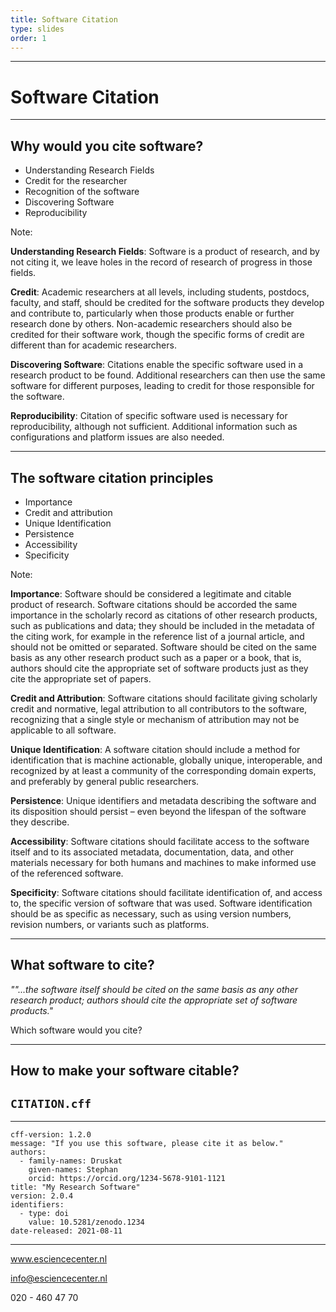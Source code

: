 ```yaml
---
title: Software Citation
type: slides
order: 1
---
```


---

<!-- .slide: data-state="title" -->

# Software Citation

---

<!-- .slide: data-state="standard" -->

## Why would you cite software?
- Understanding Research Fields
- Credit for the researcher
- Recognition of the software
- Discovering Software
- Reproducibility


Note:

**Understanding Research Fields**: Software is a product of research, and by not citing it, we leave holes in the record of research of progress in those fields.

**Credit**: Academic researchers at all levels, including students, postdocs, faculty, and staff, should be credited for the software products they develop and contribute to, particularly when those products enable or further research done by others. Non-academic researchers should also be credited for their software work, though the specific forms of credit are different than for academic researchers.

**Discovering Software**: Citations enable the specific software used in a research product to be found. Additional researchers can then use the same software for different purposes, leading to credit for those responsible for the software.

**Reproducibility**: Citation of specific software used is necessary for reproducibility, although not sufficient. Additional information such as configurations and platform issues are also needed.

---

<!-- .slide: data-state="standard" -->
## The software citation principles

- Importance
- Credit and attribution
- Unique Identification
- Persistence
- Accessibility
- Specificity



Note:

**Importance**: Software should be considered a legitimate and citable product of research. Software citations should be accorded the same importance in the scholarly record as citations of other research products, such as publications and data; they should be included in the metadata of the citing work, for example in the reference list of a journal article, and should not be omitted or separated. Software should be cited on the same basis as any other research product such as a paper or a book, that is, authors should cite the appropriate set of software products just as they cite the appropriate set of papers.

**Credit and Attribution**: Software citations should facilitate giving scholarly credit and normative, legal attribution to all contributors to the software, recognizing that a single style or mechanism of attribution may not be applicable to all software.

**Unique Identification**: A software citation should include a method for identification that is machine actionable, globally unique, interoperable, and recognized by at least a community of the corresponding domain experts, and preferably by general public researchers.

**Persistence**: Unique identifiers and metadata describing the software and its disposition should persist – even beyond the lifespan of the software they describe.

**Accessibility**: Software citations should facilitate access to the software itself and to its associated metadata, documentation, data, and other materials necessary for both humans and machines to make informed use of the referenced software.

**Specificity**: Software citations should facilitate identification of, and access to, the specific version of software that was used. Software identification should be as specific as necessary, such as using version numbers, revision numbers, or variants such as platforms.

---

<!-- .slide: data-state="standard" -->
## What software to cite?

*""...the software itself should be cited on the same basis as any other research product; authors should cite the appropriate set of software products."*

Which software would you cite?

---

<!-- .slide: data-state="standard" -->
## How to make your software citable?
##  
## `CITATION.cff`

---

<!-- .slide: data-state="standard" -->
```
cff-version: 1.2.0
message: "If you use this software, please cite it as below."
authors:
  - family-names: Druskat
    given-names: Stephan
    orcid: https://orcid.org/1234-5678-9101-1121
title: "My Research Software"
version: 2.0.4
identifiers:
  - type: doi
    value: 10.5281/zenodo.1234
date-released: 2021-08-11
```

---

<!-- .slide: data-state="keepintouch" -->


www.esciencecenter.nl

info@esciencecenter.nl

020 - 460 47 70
